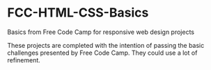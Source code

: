 # FCC-HTML-CSS-Basics
Basics from Free Code Camp for responsive web design projects


These projects are completed with the intention of passing the basic challenges presented by Free Code Camp. They could use a lot of refinement.
